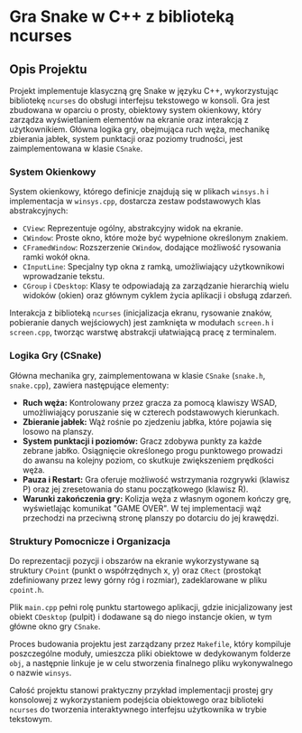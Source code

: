 # Gra Snake w C++ z biblioteką ncurses

## Opis Projektu

Projekt implementuje klasyczną grę Snake w języku C++, wykorzystując bibliotekę `ncurses` do obsługi interfejsu tekstowego w konsoli. Gra jest zbudowana w oparciu o prosty, obiektowy system okienkowy, który zarządza wyświetlaniem elementów na ekranie oraz interakcją z użytkownikiem. Główna logika gry, obejmująca ruch węża, mechanikę zbierania jabłek, system punktacji oraz poziomy trudności, jest zaimplementowana w klasie `CSnake`.

### System Okienkowy

System okienkowy, którego definicje znajdują się w plikach `winsys.h` i implementacja w `winsys.cpp`, dostarcza zestaw podstawowych klas abstrakcyjnych:
*   `CView`: Reprezentuje ogólny, abstrakcyjny widok na ekranie.
*   `CWindow`: Proste okno, które może być wypełnione określonym znakiem.
*   `CFramedWindow`: Rozszerzenie `CWindow`, dodające możliwość rysowania ramki wokół okna.
*   `CInputLine`: Specjalny typ okna z ramką, umożliwiający użytkownikowi wprowadzanie tekstu.
*   `CGroup` i `CDesktop`: Klasy te odpowiadają za zarządzanie hierarchią wielu widoków (okien) oraz głównym cyklem życia aplikacji i obsługą zdarzeń.

Interakcja z biblioteką `ncurses` (inicjalizacja ekranu, rysowanie znaków, pobieranie danych wejściowych) jest zamknięta w modułach `screen.h` i `screen.cpp`, tworząc warstwę abstrakcji ułatwiającą pracę z terminalem.

### Logika Gry (CSnake)

Główna mechanika gry, zaimplementowana w klasie `CSnake` (`snake.h`, `snake.cpp`), zawiera następujące elementy:
*   **Ruch węża:** Kontrolowany przez gracza za pomocą klawiszy WSAD, umożliwiający poruszanie się w czterech podstawowych kierunkach.
*   **Zbieranie jabłek:** Wąż rośnie po zjedzeniu jabłka, które pojawia się losowo na planszy.
*   **System punktacji i poziomów:** Gracz zdobywa punkty za każde zebrane jabłko. Osiągnięcie określonego progu punktowego prowadzi do awansu na kolejny poziom, co skutkuje zwiększeniem prędkości węża.
*   **Pauza i Restart:** Gra oferuje możliwość wstrzymania rozgrywki (klawisz P) oraz jej zresetowania do stanu początkowego (klawisz R).
*   **Warunki zakończenia gry:** Kolizja węża z własnym ogonem kończy grę, wyświetlając komunikat "GAME OVER". W tej implementacji wąż przechodzi na przeciwną stronę planszy po dotarciu do jej krawędzi.

### Struktury Pomocnicze i Organizacja

Do reprezentacji pozycji i obszarów na ekranie wykorzystywane są struktury `CPoint` (punkt o współrzędnych x, y) oraz `CRect` (prostokąt zdefiniowany przez lewy górny róg i rozmiar), zadeklarowane w pliku `cpoint.h`.

Plik `main.cpp` pełni rolę punktu startowego aplikacji, gdzie inicjalizowany jest obiekt `CDesktop` (pulpit) i dodawane są do niego instancje okien, w tym główne okno gry `CSnake`.

Proces budowania projektu jest zarządzany przez `Makefile`, który kompiluje poszczególne moduły, umieszcza pliki obiektowe w dedykowanym folderze `obj`, a następnie linkuje je w celu stworzenia finalnego pliku wykonywalnego o nazwie `winsys`.

Całość projektu stanowi praktyczny przykład implementacji prostej gry konsolowej z wykorzystaniem podejścia obiektowego oraz biblioteki `ncurses` do tworzenia interaktywnego interfejsu użytkownika w trybie tekstowym.
